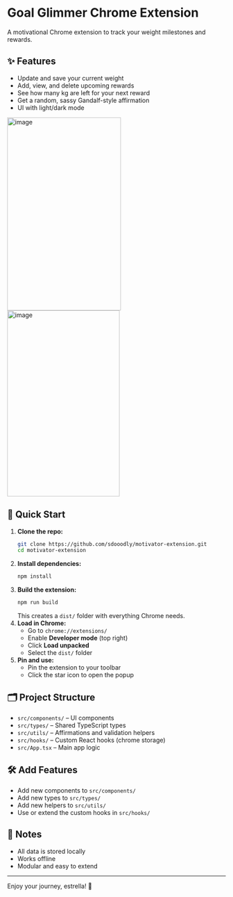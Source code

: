 # Goal Glimmer Chrome Extension

A motivational Chrome extension to track your weight milestones and rewards.

## ✨ Features
- Update and save your current weight
- Add, view, and delete upcoming rewards
- See how many kg are left for your next reward
- Get a random, sassy Gandalf-style affirmation
- UI with light/dark mode

<img width="262" height="444" alt="image" src="https://github.com/user-attachments/assets/d338348f-0d6c-4d66-8dc6-bebf4a821293" />
<img width="259" height="428" alt="image" src="https://github.com/user-attachments/assets/61d12942-9946-4dd9-8d12-b4754c0ba1e9" />


## 🚀 Quick Start

1. **Clone the repo:**
   ```bash
   git clone https://github.com/sdooodly/motivator-extension.git
   cd motivator-extension
   ```
2. **Install dependencies:**
   ```bash
   npm install
   ```
3. **Build the extension:**
   ```bash
   npm run build
   ```
   This creates a `dist/` folder with everything Chrome needs.
4. **Load in Chrome:**
   - Go to `chrome://extensions/`
   - Enable **Developer mode** (top right)
   - Click **Load unpacked**
   - Select the `dist/` folder
5. **Pin and use:**
   - Pin the extension to your toolbar
   - Click the star icon to open the popup

## 🗂️ Project Structure
- `src/components/` – UI components
- `src/types/` – Shared TypeScript types
- `src/utils/` – Affirmations and validation helpers
- `src/hooks/` – Custom React hooks (chrome storage)
- `src/App.tsx` – Main app logic

## 🛠️ Add Features
- Add new components to `src/components/`
- Add new types to `src/types/`
- Add new helpers to `src/utils/`
- Use or extend the custom hooks in `src/hooks/`

## 📝 Notes
- All data is stored locally
- Works offline
- Modular and easy to extend

---
Enjoy your journey, estrella! 🌟
